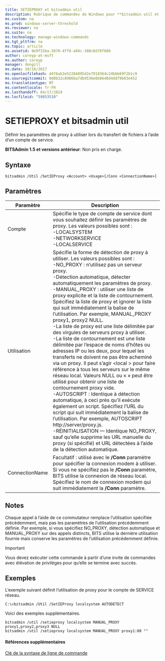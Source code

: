```yaml
---
title: SETIEPROXY et bitsadmin util
description: Rubrique de commandes de Windows pour **bitsadmin util et setieproxy** -définir les paramètres de proxy à utiliser lors du transfert de fichiers à l’aide d’un compte de service.
ms.custom: na
ms.prod: windows-server-threshold
ms.reviewer: na
ms.suite: na
ms.technology: manage-windows-commands
ms.tgt_pltfrm: na
ms.topic: article
ms.assetid: 0e9f31ba-3070-4ffd-a94c-388c8d78f688
author: coreyp-at-msft
ms.author: coreyp
manager: dongill
ms.date: 10/16/2017
ms.openlocfilehash: d4f6ab2e52284895d2e7918364c24bbb69f2b1c9
ms.sourcegitcommit: 0d0b32c8986ba7db9536e0b8648d4ddf9b03e452
ms.translationtype: MT
ms.contentlocale: fr-FR
ms.lasthandoff: 04/17/2019
ms.locfileid: "59853510"
---
```

# <a name="bitsadmin-util-and-setieproxy"></a>SETIEPROXY et bitsadmin util

Définir les paramètres de proxy à utiliser lors du transfert de fichiers à l’aide d’un compte de service.

**BITSAdmin 1.5 et versions antérieur**: Non pris en charge.

## <a name="syntax"></a>Syntaxe

```
bitsadmin /Util /SetIEProxy <Account> <Usage>[/Conn <ConnectionName>]
```

## <a name="parameters"></a>Paramètres

|Paramètre|Description|
|---------|-----------|
|Compte|Spécifie le type de compte de service dont vous souhaitez définir les paramètres de proxy. Les valeurs possibles sont :</br>-LOCALSYSTEM</br>-NETWORKSERVICE</br>-LOCALSERVICE|
|Utilisation|Spécifie la forme de détection de proxy à utiliser. Les valeurs possibles sont :</br>-NO_PROXY : n’utilisez pas un serveur proxy.</br>-Détection automatique, détecter automatiquement les paramètres de proxy.</br>-MANUAL_PROXY : utiliser une liste de proxy explicite et la liste de contournement. Spécifiez la liste de proxy et ignorer la liste qui suit immédiatement la balise de l’utilisation. Par exemple, MANUAL_PROXY proxy1, proxy2 NULL.</br>    -La liste de proxy est une liste délimitée par des virgules de serveurs proxy à utiliser.</br>    -La liste de contournement est une liste délimitée par l’espace de noms d’hôtes ou adresses IP ou les deux, pour lequel les transferts ne doivent ne pas être acheminé via un proxy. Il peut s’agir \<local > pour faire référence à tous les serveurs sur le même réseau local. Valeurs NULL ou « » peut être utilisé pour obtenir une liste de contournement proxy vide.</br>-AUTOSCRIPT : Identique à détection automatique, à ceci près qu’il exécute également un script. Spécifiez l’URL du script qui suit immédiatement la balise de l’utilisation. Par exemple, AUTOSCRIPT http://server/proxy.js.</br>-RÉINITIALISATION — Identique NO_PROXY, sauf qu’elle supprime les URL manuelle du proxy (si spécifié) et URL détectées à l’aide de la détection automatique.|
|ConnectionName|Facultatif : utilisé avec le **/Conn** paramètre pour spécifier la connexion modem à utiliser. Si vous ne spécifiez pas le **/Conn** paramètre, BITS utilise la connexion de réseau local. Spécifiez le nom de connexion modem qui suit immédiatement la **/Conn** paramètre.|

## <a name="remarks"></a>Notes

Chaque appel à l’aide de ce commutateur remplace l’utilisation spécifiée précédemment, mais pas les paramètres de l’utilisation précédemment définie. Par exemple, si vous spécifiez NO_PROXY, détection automatique et MANUAL_PROXY sur des appels distincts, BITS utilise la dernière utilisation fournie mais conserve les paramètres de l’utilisation précédemment définie.

> [!IMPORTANT]
> Vous devez exécuter cette commande à partir d’une invite de commandes avec élévation de privilèges pour qu’elle se termine avec succès.

## <a name="BKMK_examples"></a>Exemples

L’exemple suivant définit l’utilisation de proxy pour le compte de SERVICE réseau.

```
C:\>bitsadmin /Util /SetIEProxy localsystem AUTODETECT
```

Voici des exemples supplémentaires.

```
bitsadmin /util /setieproxy localsystem MANUAL_PROXY proxy1,proxy2,proxy3 NULL
bitsadmin /util /setieproxy localsystem MANUAL_PROXY proxy1:80 ""
```

#### <a name="additional-references"></a>Références supplémentaires

[Clé de la syntaxe de ligne de commande](command-line-syntax-key.md)